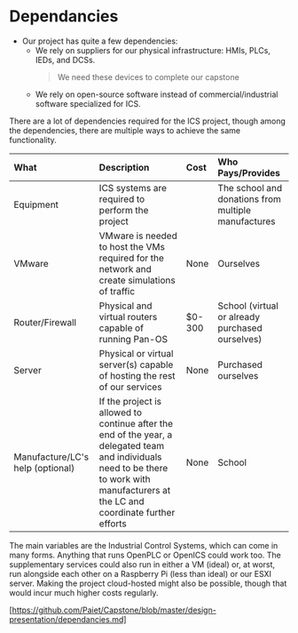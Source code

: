 # Dependancies

* Our project has quite a few dependencies:
  * We rely on suppliers for our physical infrastructure: HMIs, PLCs, IEDs, and DCSs.
    > We need these devices to complete our capstone
  * We rely on open-source software instead of commercial/industrial software specialized for ICS.

There are a lot of dependencies required for the ICS project, though among the dependencies, there are multiple ways to achieve the same functionality.

| What | Description | Cost | Who Pays/Provides |
| :-- | :-- | :-- | :-- |
| Equipment | ICS systems are required to perform the project | $$$$ | The school and donations from multiple manufactures |
| VMware | VMware is needed to host the VMs required for the network and create simulations of traffic | None | Ourselves |
| Router/Firewall | Physical and virtual routers capable of running Pan-OS | $0-300 | School (virtual or already purchased ourselves) |
| Server | Physical or virtual server(s) capable of hosting the rest of our services | None | Purchased ourselves |
| Manufacture/LC's help (optional) | If the project is allowed to continue after the end of the year, a delegated team and individuals need to be there to work with manufacturers at the LC and coordinate further efforts | None | School |

The main variables are the Industrial Control Systems, which can come in many forms. Anything that runs OpenPLC or OpenICS could work too. The supplementary services could also run in either a VM (ideal) or, at worst, run alongside each other on a Raspberry Pi (less than ideal) or our ESXI server. Making the project cloud-hosted might also be possible, though that would incur much higher costs regularly.

[https://github.com/Paiet/Capstone/blob/master/design-presentation/dependancies.md]
